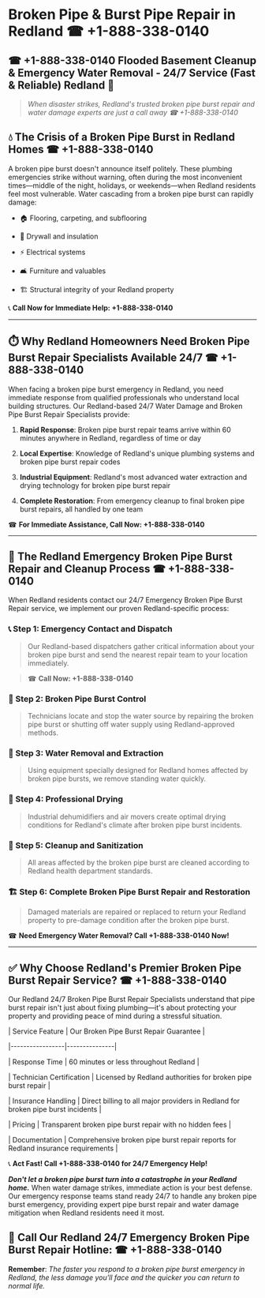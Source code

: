 # Broken Pipe & Burst Pipe Repair in Redland ☎ +1-888-338-0140  
## ☎ +1-888-338-0140 Flooded Basement Cleanup & Emergency Water Removal - 24/7 Service (Fast & Reliable) Redland 🚨  

> *When disaster strikes, Redland's trusted broken pipe burst repair and water damage experts are just a call away ☎ +1-888-338-0140*  

## 💧 The Crisis of a Broken Pipe Burst in Redland Homes ☎ +1-888-338-0140  

A broken pipe burst doesn't announce itself politely. These plumbing emergencies strike without warning, often during the most inconvenient times—middle of the night, holidays, or weekends—when Redland residents feel most vulnerable. Water cascading from a broken pipe burst can rapidly damage:  

* 🏠 Flooring, carpeting, and subflooring  
* 🧱 Drywall and insulation  
* ⚡ Electrical systems  
* 🛋️ Furniture and valuables  
* 🏗️ Structural integrity of your Redland property  

📞 **Call Now for Immediate Help: +1-888-338-0140**  

---  

## ⏱️ Why Redland Homeowners Need Broken Pipe Burst Repair Specialists Available 24/7 ☎ +1-888-338-0140  

When facing a broken pipe burst emergency in Redland, you need immediate response from qualified professionals who understand local building structures. Our Redland-based 24/7 Water Damage and Broken Pipe Burst Repair Specialists provide:  

1. **Rapid Response**: Broken pipe burst repair teams arrive within 60 minutes anywhere in Redland, regardless of time or day  
2. **Local Expertise**: Knowledge of Redland's unique plumbing systems and broken pipe burst repair codes  
3. **Industrial Equipment**: Redland's most advanced water extraction and drying technology for broken pipe burst repair  
4. **Complete Restoration**: From emergency cleanup to final broken pipe burst repairs, all handled by one team  

☎ **For Immediate Assistance, Call Now: +1-888-338-0140**  

---  

## 🔧 The Redland Emergency Broken Pipe Burst Repair and Cleanup Process ☎ +1-888-338-0140  

When Redland residents contact our 24/7 Emergency Broken Pipe Burst Repair service, we implement our proven Redland-specific process:  

### 📞 Step 1: Emergency Contact and Dispatch  
> Our Redland-based dispatchers gather critical information about your broken pipe burst and send the nearest repair team to your location immediately.  
> ☎ **Call Now: +1-888-338-0140**  

### 🚿 Step 2: Broken Pipe Burst Control  
> Technicians locate and stop the water source by repairing the broken pipe burst or shutting off water supply using Redland-approved methods.  

### 🌊 Step 3: Water Removal and Extraction  
> Using equipment specially designed for Redland homes affected by broken pipe bursts, we remove standing water quickly.  

### 💨 Step 4: Professional Drying  
> Industrial dehumidifiers and air movers create optimal drying conditions for Redland's climate after broken pipe burst incidents.  

### 🧼 Step 5: Cleanup and Sanitization  
> All areas affected by the broken pipe burst are cleaned according to Redland health department standards.  

### 🏗️ Step 6: Complete Broken Pipe Burst Repair and Restoration  
> Damaged materials are repaired or replaced to return your Redland property to pre-damage condition after the broken pipe burst.  

☎ **Need Emergency Water Removal? Call +1-888-338-0140 Now!**  

---  

## ✅ Why Choose Redland's Premier Broken Pipe Burst Repair Service? ☎ +1-888-338-0140  

Our Redland 24/7 Broken Pipe Burst Repair Specialists understand that pipe burst repair isn't just about fixing plumbing—it's about protecting your property and providing peace of mind during a stressful situation.  

| Service Feature | Our Broken Pipe Burst Repair Guarantee |  
|-----------------|---------------|  
| Response Time | 60 minutes or less throughout Redland |  
| Technician Certification | Licensed by Redland authorities for broken pipe burst repair |  
| Insurance Handling | Direct billing to all major providers in Redland for broken pipe burst incidents |  
| Pricing | Transparent broken pipe burst repair with no hidden fees |  
| Documentation | Comprehensive broken pipe burst repair reports for Redland insurance requirements |  

📞 **Act Fast! Call +1-888-338-0140 for 24/7 Emergency Help!**  

***Don't let a broken pipe burst turn into a catastrophe in your Redland home.*** When water damage strikes, immediate action is your best defense. Our emergency response teams stand ready 24/7 to handle any broken pipe burst emergency, providing expert pipe burst repair and water damage mitigation when Redland residents need it most.  

## 📱 Call Our Redland 24/7 Emergency Broken Pipe Burst Repair Hotline: ☎ +1-888-338-0140  

**Remember**: *The faster you respond to a broken pipe burst emergency in Redland, the less damage you'll face and the quicker you can return to normal life.*
